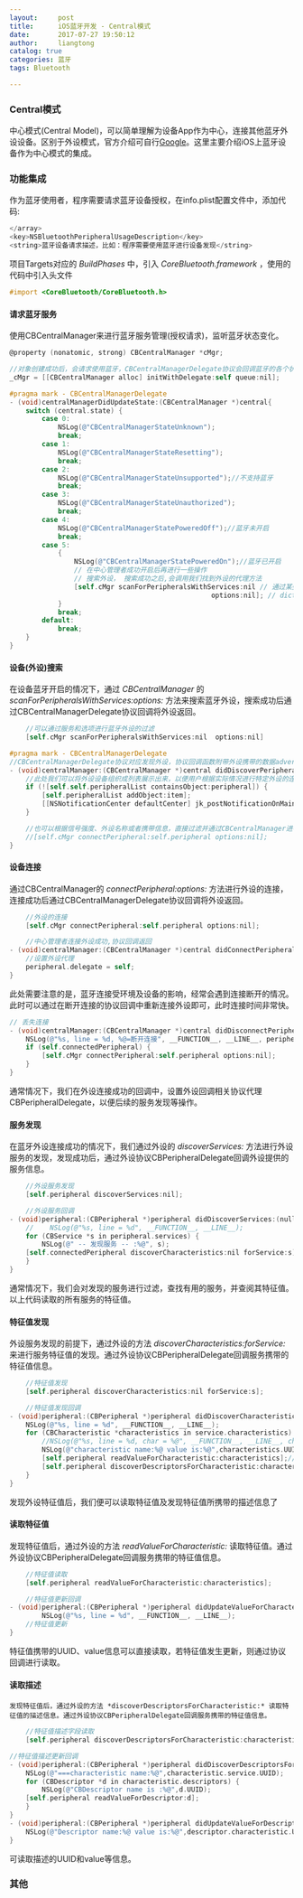 ```yaml
---
layout:     post
title:      iOS蓝牙开发 - Central模式
date:       2017-07-27 19:50:12
author:     liangtong
catalog: true
categories: 蓝牙
tags: Bluetooth

---
```







### Central模式   
中心模式(Central Model)，可以简单理解为设备App作为中心，连接其他蓝牙外设设备。区别于外设模式，官方介绍可自行[Google](https://www.google.com/hk)。这里主要介绍iOS上蓝牙设备作为中心模式的集成。

### 功能集成   
  作为蓝牙使用者，程序需要请求蓝牙设备授权，在info.plist配置文件中，添加代码:    
``` Objective-C 
</array>
<key>NSBluetoothPeripheralUsageDescription</key>
<string>蓝牙设备请求描述，比如：程序需要使用蓝牙进行设备发现</string>
```
  项目Targets对应的 *BuildPhases* 中，引入 *CoreBluetooth.framework* ，使用的代码中引入头文件
``` Objective-C 
#import <CoreBluetooth/CoreBluetooth.h>
```

#### 请求蓝牙服务
  使用CBCentralManager来进行蓝牙服务管理(授权请求)，监听蓝牙状态变化。    
```ObjectiveC
@property (nonatomic, strong) CBCentralManager *cMgr;

//对象创建成功后，会请求使用蓝牙，CBCentralManagerDelegate协议会回调蓝牙的各个状态
_cMgr = [[CBCentralManager alloc] initWithDelegate:self queue:nil];

#pragma mark - CBCentralManagerDelegate
- (void)centralManagerDidUpdateState:(CBCentralManager *)central{
    switch (central.state) {
        case 0:
            NSLog(@"CBCentralManagerStateUnknown");
            break;
        case 1:
            NSLog(@"CBCentralManagerStateResetting");
            break;
        case 2:
            NSLog(@"CBCentralManagerStateUnsupported");//不支持蓝牙
            break;
        case 3:
            NSLog(@"CBCentralManagerStateUnauthorized");
            break;
        case 4:
            NSLog(@"CBCentralManagerStatePoweredOff");//蓝牙未开启
            break;
        case 5:
            {
                NSLog(@"CBCentralManagerStatePoweredOn");//蓝牙已开启
                // 在中心管理者成功开启后再进行一些操作
                // 搜索外设， 搜索成功之后,会调用我们找到外设的代理方法
                [self.cMgr scanForPeripheralsWithServices:nil // 通过某些服务筛选外设
                                                  options:nil]; // dict,条件
            }
            break;
        default:
            break;
    }
}
```

#### 设备(外设)搜索      
  在设备蓝牙开启的情况下，通过 *CBCentralManager* 的 *scanForPeripheralsWithServices:options:* 方法来搜索蓝牙外设，搜索成功后通过CBCentralManagerDelegate协议回调将外设返回。    
```Objective-C
    //可以通过服务和选项进行蓝牙外设的过滤
    [self.cMgr scanForPeripheralsWithServices:nil  options:nil]

#pragma mark - CBCentralManagerDelegate
//CBCentralManagerDelegate协议对应发现外设，协议回调函数附带外设携带的数据advertisementData和外设的信号强度RSSI
- (void)centralManager:(CBCentralManager *)central didDiscoverPeripheral:(CBPeripheral *)peripheral advertisementData:(NSDictionary<NSString *, id> *)advertisementData RSSI:(NSNumber *)RSSI{
    //此处我们可以将外设设备组织成列表展示出来，以便用户根据实际情况进行特定外设的连接。
    if (![self.self.peripheralList containsObject:peripheral]) {
        [self.peripheralList addObject:item];
        [[NSNotificationCenter defaultCenter] jk_postNotificationOnMainThreadName:BluetoothPeripheralUpdateKey object:nil userInfo:nil];
    }

    //也可以根据信号强度、外设名称或者携带信息，直接过滤并通过CBCentralManager进行连接
    //[self.cMgr connectPeripheral:self.peripheral options:nil];
}
```

#### 设备连接   
  通过CBCentralManager的 *connectPeripheral:options:* 方法进行外设的连接，连接成功后通过CBCentralManagerDelegate协议回调将外设返回。    
```Objective-C
    //外设的连接
    [self.cMgr connectPeripheral:self.peripheral options:nil];

    //中心管理者连接外设成功,协议回调返回
- (void)centralManager:(CBCentralManager *)central didConnectPeripheral:(CBPeripheral *)peripheral{
    //设置外设代理
    peripheral.delegate = self;
}
```   
 此处需要注意的是，蓝牙连接受环境及设备的影响，经常会遇到连接断开的情况。此时可以通过在断开连接的协议回调中重新连接外设即可，此时连接时间非常快。   
```Objective-C
// 丢失连接
- (void)centralManager:(CBCentralManager *)central didDisconnectPeripheral:(CBPeripheral *)peripheral error:(NSError *)error{
    NSLog(@"%s, line = %d, %@=断开连接", __FUNCTION__, __LINE__, peripheral.name);
    if (self.connectedPeripheral) {
        [self.cMgr connectPeripheral:self.peripheral options:nil];
    }
}
```

  通常情况下，我们在外设连接成功的回调中，设置外设回调相关协议代理CBPeripheralDelegate，以便后续的服务发现等操作。

#### 服务发现   
  在蓝牙外设连接成功的情况下，我们通过外设的 *discoverServices:* 方法进行外设服务的发现，发现成功后，通过外设协议CBPeripheralDelegate回调外设提供的服务信息。   
```Objective-C
    //外设服务发现
    [self.peripheral discoverServices:nil];

    //外设服务回调
- (void)peripheral:(CBPeripheral *)peripheral didDiscoverServices:(nullable NSError *)error{
    //    NSLog(@"%s, line = %d", __FUNCTION__, __LINE__);
    for (CBService *s in peripheral.services) {
        NSLog(@" -- 发现服务 -- :%@", s);
    [self.connectedPeripheral discoverCharacteristics:nil forService:s];
    }
}
```   
  通常情况下，我们会对发现的服务进行过滤，查找有用的服务，并查阅其特征值。以上代码读取的所有服务的特征值。

#### 特征值发现    
   外设服务发现的前提下，通过外设的方法 *discoverCharacteristics:forService:* 来进行服务特征值的发现。通过外设协议CBPeripheralDelegate回调服务携带的特征值信息。     
```Objective-C
    //特征值发现
    [self.peripheral discoverCharacteristics:nil forService:s];

    //特征值发现回调
- (void)peripheral:(CBPeripheral *)peripheral didDiscoverCharacteristicsForService:(CBService *)service error:(nullable NSError *)error{
    NSLog(@"%s, line = %d", __FUNCTION__, __LINE__);
    for (CBCharacteristic *characteristics in service.characteristics) {
        //NSLog(@"%s, line = %d, char = %@", __FUNCTION__, __LINE__, cha);
        NSLog(@"characteristic name:%@ value is:%@",characteristics.UUID,characteristics.value);
        [self.peripheral readValueForCharacteristic:characteristics];//读取特征值
        [self.peripheral discoverDescriptorsForCharacteristic:characteristics];//发现特征值所携带的描述信息
    }
}
```    
  发现外设特征值后，我们便可以读取特征值及发现特征值所携带的描述信息了

#### 读取特征值
 发现特征值后，通过外设的方法 *readValueForCharacteristic:* 读取特征值。通过外设协议CBPeripheralDelegate回调服务携带的特征值信息。     
```Objective-C
    //特征值读取
    [self.peripheral readValueForCharacteristic:characteristics];

    //特征值更新回调
- (void)peripheral:(CBPeripheral *)peripheral didUpdateValueForCharacteristic:(CBCharacteristic *)characteristic error:(NSError *)error{
        NSLog(@"%s, line = %d", __FUNCTION__, __LINE__);
    //特征值更新
}
```    
  特征值携带的UUID、value信息可以直接读取，若特征值发生更新，则通过协议回调进行读取。
#### 读取描述
    发现特征值后，通过外设的方法 *discoverDescriptorsForCharacteristic:* 读取特征值的描述信息。通过外设协议CBPeripheralDelegate回调服务携带的特征值信息。     
```Objective-C
    //特征值描述字段读取
    [self.peripheral discoverDescriptorsForCharacteristic:characteristics];

//特征值描述更新回调
- (void)peripheral:(CBPeripheral *)peripheral didDiscoverDescriptorsForCharacteristic:(CBCharacteristic *)characteristic error:(nullable NSError *)error{
    NSLog(@"===characteristic name:%@",characteristic.service.UUID);
    for (CBDescriptor *d in characteristic.descriptors) {
        NSLog(@"CBDescriptor name is :%@",d.UUID);
    [self.peripheral readValueForDescriptor:d];
    }
}
- (void)peripheral:(CBPeripheral *)peripheral didUpdateValueForDescriptor:(CBDescriptor *)descriptor error:(nullable NSError *)error{
    NSLog(@"Descriptor name:%@ value is:%@",descriptor.characteristic.UUID, descriptor.value);
}

```    
  可读取描述的UUID和value等信息。   
 
### 其他   
​	
